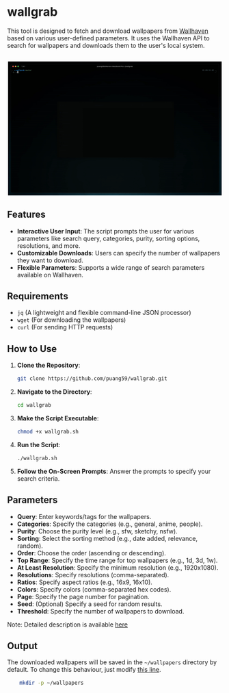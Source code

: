 # wallgrab

This tool is designed to fetch and download wallpapers from [Wallhaven](https://wallhaven.cc) based on various user-defined parameters. It uses the Wallhaven API to search for wallpapers and downloads them to the user's local system.

##

<p align="center">
<img src="./media/preview.gif" alt="Video Preview" width="500px">
</p>

## Features

- **Interactive User Input**: The script prompts the user for various parameters like search query, categories, purity, sorting options, resolutions, and more.
- **Customizable Downloads**: Users can specify the number of wallpapers they want to download.
- **Flexible Parameters**: Supports a wide range of search parameters available on Wallhaven.

## Requirements

- `jq` (A lightweight and flexible command-line JSON processor)
- `wget` (For downloading the wallpapers)
- `curl` (For sending HTTP requests)

## How to Use

1. **Clone the Repository**:
   ```bash
   git clone https://github.com/puang59/wallgrab.git
   ```
2. **Navigate to the Directory**:

   ```bash
   cd wallgrab
   ```

3. **Make the Script Executable**:

   ```bash
   chmod +x wallgrab.sh
   ```

4. **Run the Script**:

   ```bash
   ./wallgrab.sh
   ```

5. **Follow the On-Screen Prompts**: Answer the prompts to specify your search criteria.

## Parameters

- **Query**: Enter keywords/tags for the wallpapers.
- **Categories**: Specify the categories (e.g., general, anime, people).
- **Purity**: Choose the purity level (e.g., sfw, sketchy, nsfw).
- **Sorting**: Select the sorting method (e.g., date added, relevance, random).
- **Order**: Choose the order (ascending or descending).
- **Top Range**: Specify the time range for top wallpapers (e.g., 1d, 3d, 1w).
- **At Least Resolution**: Specify the minimum resolution (e.g., 1920x1080).
- **Resolutions**: Specify resolutions (comma-separated).
- **Ratios**: Specify aspect ratios (e.g., 16x9, 16x10).
- **Colors**: Specify colors (comma-separated hex codes).
- **Page**: Specify the page number for pagination.
- **Seed**: (Optional) Specify a seed for random results.
- **Threshold**: Specify the number of wallpapers to download.

Note: Detailed description is available [here](https://wallhaven.cc/help/api)

## Output

The downloaded wallpapers will be saved in the `~/wallpapers` directory by default.
To change this behaviour, just modify [this line](https://github.com/puang59/wallgrab/blob/ad6beaca67fd572f08366e98a65a9efc56cfa1e9/wallgrab.sh#L27).

```bash
    mkdir -p ~/wallpapers
```
